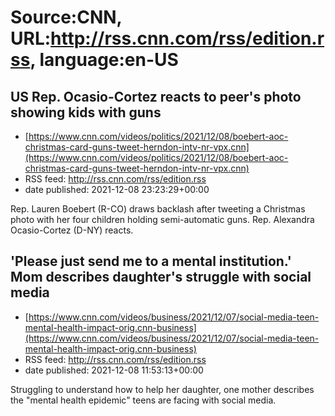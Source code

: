 # Source:CNN, URL:http://rss.cnn.com/rss/edition.rss, language:en-US

## US Rep. Ocasio-Cortez reacts to peer's photo showing kids with guns
 - [https://www.cnn.com/videos/politics/2021/12/08/boebert-aoc-christmas-card-guns-tweet-herndon-intv-nr-vpx.cnn](https://www.cnn.com/videos/politics/2021/12/08/boebert-aoc-christmas-card-guns-tweet-herndon-intv-nr-vpx.cnn)
 - RSS feed: http://rss.cnn.com/rss/edition.rss
 - date published: 2021-12-08 23:23:29+00:00

Rep. Lauren Boebert (R-CO) draws backlash after tweeting a Christmas photo with her four children holding semi-automatic guns. Rep. Alexandra Ocasio-Cortez (D-NY) reacts.

## 'Please just send me to a mental institution.' Mom describes daughter's struggle with social media
 - [https://www.cnn.com/videos/business/2021/12/07/social-media-teen-mental-health-impact-orig.cnn-business](https://www.cnn.com/videos/business/2021/12/07/social-media-teen-mental-health-impact-orig.cnn-business)
 - RSS feed: http://rss.cnn.com/rss/edition.rss
 - date published: 2021-12-08 11:53:13+00:00

Struggling to understand how to help her daughter, one mother describes the "mental health epidemic" teens are facing with social media.

